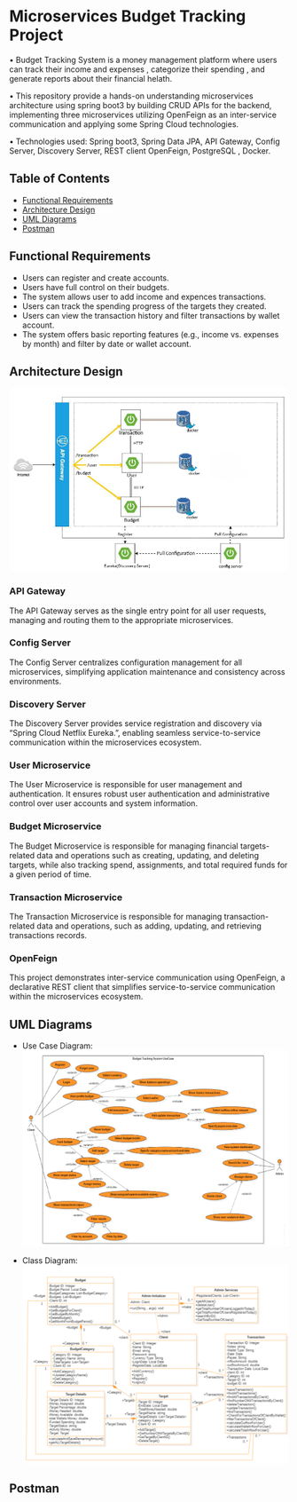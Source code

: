 # Microservices Budget Tracking Project

• Budget Tracking System is a money management platform where users can track their income and expenses , 
categorize their spending , and generate reports about their financial helath.

• This repository provide a hands-on understanding microservices architecture using spring boot3 by 
building CRUD APIs for the backend, implementing three microservices utilizing OpenFeign as an inter-service communication and applying some Spring Cloud technologies.

• Technologies used: Spring boot3, Spring Data JPA, API Gateway, Config Server, Discovery Server, REST client OpenFeign, PostgreSQL , Docker.

## Table of Contents
- [Functional Requirements](#Functional-Requirements)
- [Architecture Design](#Architecture-Design)
- [UML Diagrams](#UML-Diagrams)
- [Postman](#Postman)

## Functional Requirements
- Users can register and create accounts.
- Users have full control on their budgets.
- The system allows user to add income and expences transactions.
- Users can track the spending progress of the targets they created.
- Users can view the transaction history and filter transactions by wallet account.
- The system offers basic reporting features (e.g., income vs. expenses by month) and filter by date or wallet account.

## Architecture Design
![Arch](https://github.com/SamaMostafa03/Budget-Tracking-System/blob/main/Images/Arch.png?raw=true)

### API Gateway

The API Gateway serves as the single entry point for all user requests, managing and routing them to the appropriate microservices.

### Config Server

The Config Server centralizes configuration management for all microservices, simplifying application maintenance and consistency across environments.

### Discovery Server

The Discovery Server provides service registration and discovery via “Spring Cloud Netflix Eureka.”, enabling seamless service-to-service communication within the microservices ecosystem.

### User Microservice

The User Microservice is responsible for user management and authentication. 
It ensures robust user authentication and administrative control over user accounts and system information.

### Budget Microservice

The Budget Microservice is responsible for managing
financial targets-related data and operations such as creating, 
updating, and deleting targets, while also tracking spend, 
assignments, and total required funds for a given period of time.

### Transaction Microservice

The Transaction Microservice is responsible for managing transaction-related data and operations, such as adding, updating, and retrieving transactions records.

### OpenFeign

This project demonstrates inter-service communication using OpenFeign, a declarative REST client that simplifies service-to-service communication within the microservices ecosystem.

## UML Diagrams
- Use Case Diagram:
![usecase](https://github.com/SamaMostafa03/Budget-Tracking-System/blob/main/Images/usecase.png?raw=true)

- Class Diagram:
![class](https://github.com/SamaMostafa03/Budget-Tracking-System/blob/main/Images/class.png?raw=true)

## Postman
